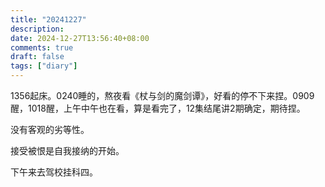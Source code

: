 ```yaml
---
title: "20241227"
description: 
date: 2024-12-27T13:56:40+08:00
comments: true
draft: false
tags: ["diary"]
---
```

1356起床。0240睡的，熬夜看《杖与剑的魔剑谭》，好看的停不下来捏。0909醒，1018醒，上午中午也在看，算是看完了，12集结尾讲2期确定，期待捏。

没有客观的劣等性。

接受被恨是自我接纳的开始。

下午来去驾校挂科四。